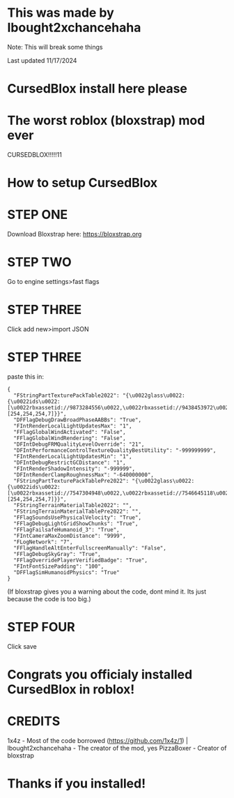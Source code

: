 # This was made by Ibought2xchancehaha
Note: This will break some things

Last updated 11/17/2024

# CursedBlox install here please
# The worst roblox (bloxstrap) mod ever
CURSEDBLOX!!!!!11

# How to setup CursedBlox

# STEP ONE

Download Bloxstrap here:
https://bloxstrap.org

# STEP TWO

Go to engine settings>fast flags

# STEP THREE

Click add new>import JSON

# STEP THREE

paste this in:
```
{
  "FStringPartTexturePackTable2022": "{\u0022glass\u0022:{\u0022ids\u0022:[\u0022rbxassetid://9873284556\u0022,\u0022rbxassetid://9438453972\u0022],\u0022color\u0022:[254,254,254,7]}}",
  "DFFlagDebugDrawBroadPhaseAABBs": "True",
  "FIntRenderLocalLightUpdatesMax": "1",
  "FFlagGlobalWindActivated": "False",
  "FFlagGlobalWindRendering": "False",
  "DFIntDebugFRMQualityLevelOverride": "21",
  "DFIntPerformanceControlTextureQualityBestUtility": "-999999999",
  "FIntRenderLocalLightUpdatesMin": "1",
  "DFIntDebugRestrictGCDistance": "1",
  "FIntRenderShadowIntensity": "-999999",
  "DFIntRenderClampRoughnessMax": "-640000000",
  "FStringPartTexturePackTablePre2022": "{\u0022glass\u0022:{\u0022ids\u0022:[\u0022rbxassetid://7547304948\u0022,\u0022rbxassetid://7546645118\u0022],\u0022color\u0022:[254,254,254,7]}}",
  "FStringTerrainMaterialTable2022": "",
  "FStringTerrainMaterialTablePre2022": "",
  "FFlagSoundsUsePhysicalVelocity": "True",
  "FFlagDebugLightGridShowChunks": "True",
  "FFlagFailsafeHumanoid_3": "True",
  "FIntCameraMaxZoomDistance": "9999",
  "FLogNetwork": "7",
  "FFlagHandleAltEnterFullscreenManually": "False",
  "FFlagDebugSkyGray": "True",
  "FFlagOverridePlayerVerifiedBadge": "True",
  "FIntFontSizePadding": "100",
  "DFFlagSimHumanoidPhysics": "True"
}
```
(If bloxstrap gives you a warning about the code, dont mind it. Its just because the code is too big.)

# STEP FOUR

Click save

# Congrats you officialy installed CursedBlox in roblox!

# CREDITS

1x4z  - Most of the code borrowed (https://github.com/1x4z/1) |
Ibought2xchancehaha - The creator of the mod, yes 
PizzaBoxer - Creator of bloxstrap

# Thanks if you installed!



